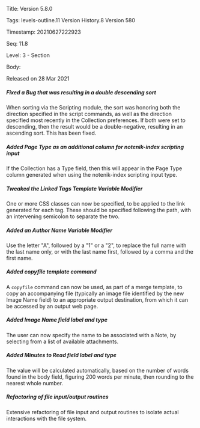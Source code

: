 Title:  Version 5.8.0

Tags:   levels-outline.11 Version History.8 Version 580

Timestamp: 20210627222923

Seq:    11.8

Level:  3 - Section

Body: 

Released on 28 Mar 2021
 
##### Fixed a Bug that was resulting in a double descending sort

When sorting via the Scripting module, the sort was honoring both the direction specified in the script commands, as well as the direction specified most recently in the Collection preferences. If both were set to descending, then the result would be a double-negative, resulting in an ascending sort. This has been fixed. 

 
##### Added Page Type as an additional column for notenik-index scripting input

If the Collection has a Type field, then this will appear in the Page Type column generated when using the notenik-index scripting input type. 

 
##### Tweaked the Linked Tags Template Variable Modifier

One or more CSS classes can now be specified, to be applied to the link generated for each tag. These should be specified following the path, with an intervening semicolon to separate the two. 

 
##### Added an Author Name Variable Modifier

Use the letter "A", followed by a "1" or a "2", to replace the full name with the last name only, or with the last name first, followed by a comma and the first name. 

 
##### Added copyfile template command

A `copyfile` command can now be used, as part of a merge template, to copy an accompanying file (typically an image file identified by the new Image Name field) to an appropriate output destination, from which it can be accessed by an output web page. 

 
##### Added Image Name field label and type

The user can now specify the name to be associated with a Note, by selecting from a list of available attachments. 

 
##### Added Minutes to Read field label and type

The value will be calculated automatically, based on the number of words found in the body field, figuring 200 words per minute, then rounding to the nearest whole number. 

 
##### Refactoring of file input/output routines

Extensive refactoring of file input and output routines to isolate actual interactions with the file system.
